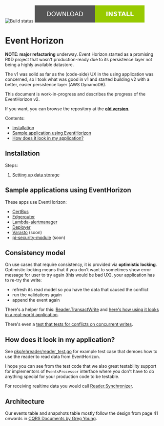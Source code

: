 ![Build status](https://github.com/function61/eventhorizon/workflows/Build/badge.svg)
[![Download](docs/assets/Download-install-green.svg)](https://github.com/function61/eventhorizon/releases)

Event Horizon
=============

**NOTE: major refactoring** underway. Event Horizon started as a promising R&D project that
wasn't production-ready due to its persistence layer not being a highly available datastore.

The v1 was solid as far as the (code-side) UX in the using application was concerned,
so I took what was good in v1 and started building v2 with a better, easier persistence layer
(AWS DynamoDB).

This document is work-in-progress and describes the progress of the EventHorizon v2.

If you want, you can browse the repository at the
[**old version**](https://github.com/function61/eventhorizon/tree/de4b8af13c36039a35b5c064527211c412eef0e3).

Contents:

- [Installation](#installation)
- [Sample application using EventHorizon](#sample-application-using-eventhorizon)
- [How does it look in my application?](#how-does-it-look-in-my-application)


Installation
------------

Steps:

1. [Setting up data storage](docs/setting-up-data-storage/README.md)


Sample applications using EventHorizon
--------------------------------------

These apps use EventHorizon:

- [CertBus](https://github.com/function61/certbus)
- [Edgerouter](https://github.com/function61/edgerouter)
- [Lambda-alertmanager](https://github.com/function61/lambda-alertmanager)
- [Deployer](https://github.com/function61/deployer)
- [Varasto](https://github.com/function61/varasto) (soon)
- [pi-security-module](https://github.com/function61/pi-security-module) (soon)


Consistency model
-----------------

On use cases that require consistency, it is provided via **optimistic locking**. Optimistic
locking means that if you don't want to sometimes show error message for user to try again
(this would be bad UX), your application has to re-try the write:

- refresh its read model so you have the data that caused the conflict
- run the validations again
- append the event again

There's a helper for this:
[Reader.TransactWrite](https://godoc.org/github.com/function61/eventhorizon/pkg/ehreader#Reader.TransactWrite)
and [here's how using it looks in a real-world application]().

There's even a
[test that tests for conflicts on concurrent writes](https://github.com/function61/eventhorizon/blob/f89fe5d462ca6d7efd03a0b9b871bbec0ed513d9/pkg/ehreader/reader_test.go#L86).


How does it look in my application?
-----------------------------------

See [pkg/ehreader/reader_test.go](pkg/ehreader/reader_test.go) for example test case that
demoes how to use the reader to read data from EventHorizon.

I hope you can see from the test code that we also great testability support for
implementors of `EventsProcessor` interface where you don't have to do anything special for
your production code to be testable.

For receiving realtime data you would call
[Reader.Synchronizer](https://godoc.org/github.com/function61/eventhorizon/pkg/ehreader#Reader.Synchronizer).


Architecture
------------

Our events table and snapshots table mostly follow the design from page 41 onwards in
[CQRS Documents by Greg Young](https://cqrs.files.wordpress.com/2010/11/cqrs_documents.pdf).
